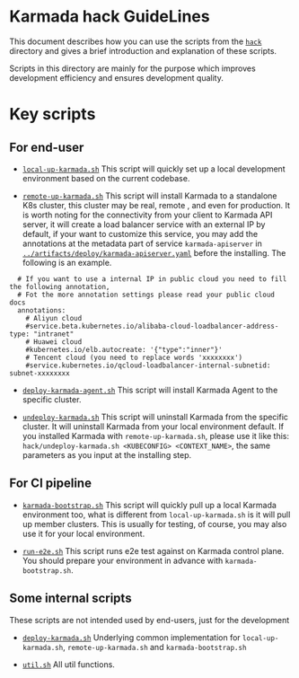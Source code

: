 # Karmada hack GuideLines

This document describes how you can use the scripts from the [`hack`](.) directory
and gives a brief introduction and explanation of these scripts.

Scripts in this directory are mainly for the purpose which improves development efficiency and
ensures development quality.

# Key scripts

## For end-user

- [`local-up-karmada.sh`](local-up-karmada.sh) This script will quickly set up a local development environment based on the current codebase.
  
- [`remote-up-karmada.sh`](remote-up-karmada.sh) This script will install Karmada to a standalone K8s cluster, this cluster
  may be real, remote , and even for production. It is worth noting for the connectivity from your client to Karmada API server,
  it will create a load balancer service with an external IP by default, if your want to customize this service, you may add 
  the annotations at the metadata part of service `karmada-apiserver` in 
  [`../artifacts/deploy/karmada-apiserver.yaml`](../artifacts/deploy/karmada-apiserver.yaml) before the installing. The 
  following is an example.
```
  # If you want to use a internal IP in public cloud you need to fill the following annotation, 
  # Fot the more annotation settings please read your public cloud docs
  annotations: 
    # Aliyun cloud
    #service.beta.kubernetes.io/alibaba-cloud-loadbalancer-address-type: "intranet"
    # Huawei cloud
    #kubernetes.io/elb.autocreate: '{"type":"inner"}'
    # Tencent cloud (you need to replace words 'xxxxxxxx')
    #service.kubernetes.io/qcloud-loadbalancer-internal-subnetid: subnet-xxxxxxxx
```

- [`deploy-karmada-agent.sh`](deploy-karmada-agent.sh) This script will install Karmada Agent to the specific cluster.

- [`undeploy-karmada.sh`](undeploy-karmada.sh) This script will uninstall Karmada from the specific cluster. 
  It will uninstall Karmada from your local environment default. If you installed Karmada with `remote-up-karmada.sh`, 
  please use it like this: `hack/undeploy-karmada.sh <KUBECONFIG> <CONTEXT_NAME>`, the same parameters as you input at 
  the installing step.
  
## For CI pipeline
- [`karmada-bootstrap.sh`](karmada-bootstrap.sh) This script will quickly pull up a local Karmada environment too, 
  what is different from `local-up-karmada.sh` is it will pull up member clusters. This is usually for testing,
  of course, you may also use it for your local environment.

- [`run-e2e.sh`](run-e2e.sh) This script runs e2e test against on Karmada control plane. You should prepare your environment
  in advance with `karmada-bootstrap.sh`.
  
## Some internal scripts
These scripts are not intended used by end-users, just for the development
- [`deploy-karmada.sh`](deploy-karmada.sh) Underlying common implementation for `local-up-karmada.sh`, `remote-up-karmada.sh` 
  and `karmada-bootstrap.sh`
  
- [`util.sh`](util.sh) All util functions.
